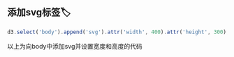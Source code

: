 ## 添加svg标签🏷
``` javascript
d3.select('body').append('svg').attr('width', 400).attr('height', 300);
```
以上为向body中添加svg并设置宽度和高度的代码